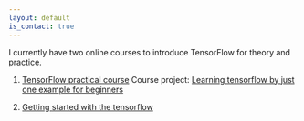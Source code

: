 ```yaml
---
layout: default
is_contact: true
---
```

I currently have two online courses to introduce TensorFlow for theory and practice.

1. [TensorFlow practical course](http://study.163.com/course/introduction.htm?courseId=1005167033)
Course project: [Learning tensorflow by just one example for beginners](https://github.com/yule-li/tensorflow-practice)

2. [Getting started with the tensorflow](http://study.163.com/course/courseMain.htm?courseId=1005023019)

